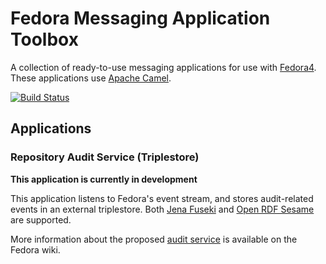 # Fedora Messaging Application Toolbox

A collection of ready-to-use messaging applications for use
with [Fedora4](http://fcrepo.org). These applications use
[Apache Camel](https://camel.apache.org).

[![Build Status](https://travis-ci.org/fcrepo4-labs/fcrepo-camel-toolbox.png?branch=master)](https://travis-ci.org/fcrepo4-labs/fcrepo-camel-toolkit)

## Applications

### Repository Audit Service (Triplestore)

**This application is currently in development**

This application listens to Fedora's event stream, and stores
audit-related events in an external triplestore. Both
[Jena Fuseki](http://jena.apache.org/documentation/serving_data/)
and [Open RDF Sesame](http://rdf4j.org/) are supported.

More information about the proposed
[audit service](https://wiki.duraspace.org/display/FF/Design+-+Audit+Service)
is available on the Fedora wiki.
